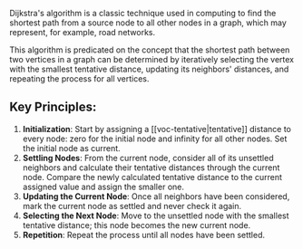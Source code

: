 
Dijkstra's algorithm is a classic technique used in computing to find the shortest path from a source node to all other nodes in a graph, which may represent, for example, road networks. 

This algorithm is predicated on the concept that the shortest path between two vertices in a graph can be determined by iteratively selecting the vertex with the smallest tentative distance, updating its neighbors' distances, and repeating the process for all vertices.

## Key Principles:

1. **Initialization**: Start by assigning a [[voc-tentative|tentative]] distance to every node: zero for the initial node and infinity for all other nodes. Set the initial node as current.
2. **Settling Nodes**: From the current node, consider all of its unsettled neighbors and calculate their tentative distances through the current node. Compare the newly calculated tentative distance to the current assigned value and assign the smaller one.
3. **Updating the Current Node**: Once all neighbors have been considered, mark the current node as settled and never check it again.
4. **Selecting the Next Node**: Move to the unsettled node with the smallest tentative distance; this node becomes the new current node.
5. **Repetition**: Repeat the process until all nodes have been settled.